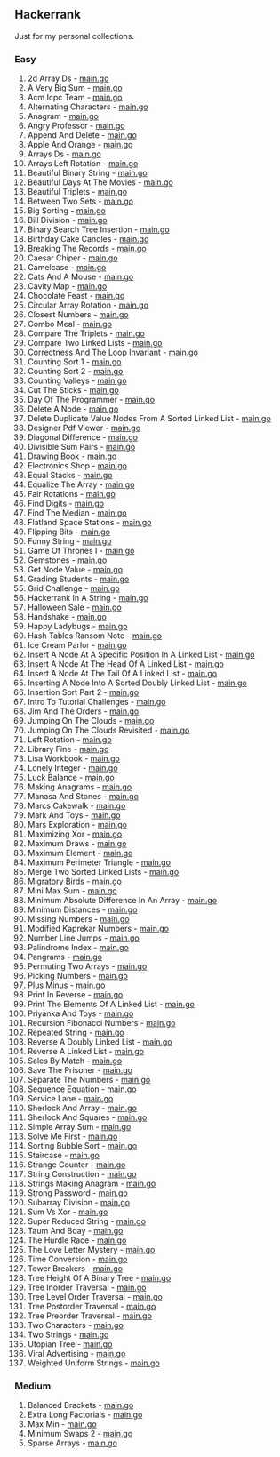 ## Hackerrank

Just for my personal collections.

<!-- start dictionary -->

### Easy 
1. 2d Array Ds - [main.go](easy/2d-array-ds/main.go)
2. A Very Big Sum - [main.go](easy/a-very-big-sum/main.go)
3. Acm Icpc Team - [main.go](easy/acm-icpc-team/main.go)
4. Alternating Characters - [main.go](easy/alternating-characters/main.go)
5. Anagram - [main.go](easy/anagram/main.go)
6. Angry Professor - [main.go](easy/angry-professor/main.go)
7. Append And Delete - [main.go](easy/append-and-delete/main.go)
8. Apple And Orange - [main.go](easy/apple-and-orange/main.go)
9. Arrays Ds - [main.go](easy/arrays-ds/main.go)
10. Arrays Left Rotation - [main.go](easy/arrays-left-rotation/main.go)
11. Beautiful Binary String - [main.go](easy/beautiful-binary-string/main.go)
12. Beautiful Days At The Movies - [main.go](easy/beautiful-days-at-the-movies/main.go)
13. Beautiful Triplets - [main.go](easy/beautiful-triplets/main.go)
14. Between Two Sets - [main.go](easy/between-two-sets/main.go)
15. Big Sorting - [main.go](easy/big-sorting/main.go)
16. Bill Division - [main.go](easy/bill-division/main.go)
17. Binary Search Tree Insertion - [main.go](easy/binary-search-tree-insertion/main.go)
18. Birthday Cake Candles - [main.go](easy/birthday-cake-candles/main.go)
19. Breaking The Records - [main.go](easy/breaking-the-records/main.go)
20. Caesar Chiper - [main.go](easy/caesar-chiper/main.go)
21. Camelcase - [main.go](easy/camelcase/main.go)
22. Cats And A Mouse - [main.go](easy/cats-and-a-mouse/main.go)
23. Cavity Map - [main.go](easy/cavity-map/main.go)
24. Chocolate Feast - [main.go](easy/chocolate-feast/main.go)
25. Circular Array Rotation - [main.go](easy/circular-array-rotation/main.go)
26. Closest Numbers - [main.go](easy/closest-numbers/main.go)
27. Combo Meal - [main.go](easy/combo-meal/main.go)
28. Compare The Triplets - [main.go](easy/compare-the-triplets/main.go)
29. Compare Two Linked Lists - [main.go](easy/compare-two-linked-lists/main.go)
30. Correctness And The Loop Invariant - [main.go](easy/correctness-and-the-loop-invariant/main.go)
31. Counting Sort 1 - [main.go](easy/counting-sort-1/main.go)
32. Counting Sort 2 - [main.go](easy/counting-sort-2/main.go)
33. Counting Valleys - [main.go](easy/counting-valleys/main.go)
34. Cut The Sticks - [main.go](easy/cut-the-sticks/main.go)
35. Day Of The Programmer - [main.go](easy/day-of-the-programmer/main.go)
36. Delete A Node - [main.go](easy/delete-a-node/main.go)
37. Delete Duplicate Value Nodes From A Sorted Linked List - [main.go](easy/delete-duplicate-value-nodes-from-a-sorted-linked-list/main.go)
38. Designer Pdf Viewer - [main.go](easy/designer-pdf-viewer/main.go)
39. Diagonal Difference - [main.go](easy/diagonal-difference/main.go)
40. Divisible Sum Pairs - [main.go](easy/divisible-sum-pairs/main.go)
41. Drawing Book - [main.go](easy/drawing-book/main.go)
42. Electronics Shop - [main.go](easy/electronics-shop/main.go)
43. Equal Stacks - [main.go](easy/equal-stacks/main.go)
44. Equalize The Array - [main.go](easy/equalize-the-array/main.go)
45. Fair Rotations - [main.go](easy/fair-rotations/main.go)
46. Find Digits - [main.go](easy/find-digits/main.go)
47. Find The Median - [main.go](easy/find-the-median/main.go)
48. Flatland Space Stations - [main.go](easy/flatland-space-stations/main.go)
49. Flipping Bits - [main.go](easy/flipping-bits/main.go)
50. Funny String - [main.go](easy/funny-string/main.go)
51. Game Of Thrones I - [main.go](easy/game-of-thrones-i/main.go)
52. Gemstones - [main.go](easy/gemstones/main.go)
53. Get Node Value - [main.go](easy/get-node-value/main.go)
54. Grading Students - [main.go](easy/grading-students/main.go)
55. Grid Challenge - [main.go](easy/grid-challenge/main.go)
56. Hackerrank In A String - [main.go](easy/hackerrank-in-a-string/main.go)
57. Halloween Sale - [main.go](easy/halloween-sale/main.go)
58. Handshake - [main.go](easy/handshake/main.go)
59. Happy Ladybugs - [main.go](easy/happy-ladybugs/main.go)
60. Hash Tables Ransom Note - [main.go](easy/hash-tables-ransom-note/main.go)
61. Ice Cream Parlor - [main.go](easy/ice-cream-parlor/main.go)
62. Insert A Node At A Specific Position In A Linked List - [main.go](easy/insert-a-node-at-a-specific-position-in-a-linked-list/main.go)
63. Insert A Node At The Head Of A Linked List - [main.go](easy/insert-a-node-at-the-head-of-a-linked-list/main.go)
64. Insert A Node At The Tail Of A Linked List - [main.go](easy/insert-a-node-at-the-tail-of-a-linked-list/main.go)
65. Inserting A Node Into A Sorted Doubly Linked List - [main.go](easy/inserting-a-node-into-a-sorted-doubly-linked-list/main.go)
66. Insertion Sort Part 2 - [main.go](easy/insertion-sort-part-2/main.go)
67. Intro To Tutorial Challenges - [main.go](easy/intro-to-tutorial-challenges/main.go)
68. Jim And The Orders - [main.go](easy/jim-and-the-orders/main.go)
69. Jumping On The Clouds - [main.go](easy/jumping-on-the-clouds/main.go)
70. Jumping On The Clouds Revisited - [main.go](easy/jumping-on-the-clouds-revisited/main.go)
71. Left Rotation - [main.go](easy/left-rotation/main.go)
72. Library Fine - [main.go](easy/library-fine/main.go)
73. Lisa Workbook - [main.go](easy/lisa-workbook/main.go)
74. Lonely Integer - [main.go](easy/lonely-integer/main.go)
75. Luck Balance - [main.go](easy/luck-balance/main.go)
76. Making Anagrams - [main.go](easy/making-anagrams/main.go)
77. Manasa And Stones - [main.go](easy/manasa-and-stones/main.go)
78. Marcs Cakewalk - [main.go](easy/marcs-cakewalk/main.go)
79. Mark And Toys - [main.go](easy/mark-and-toys/main.go)
80. Mars Exploration - [main.go](easy/mars-exploration/main.go)
81. Maximizing Xor - [main.go](easy/maximizing-xor/main.go)
82. Maximum Draws - [main.go](easy/maximum-draws/main.go)
83. Maximum Element - [main.go](easy/maximum-element/main.go)
84. Maximum Perimeter Triangle - [main.go](easy/maximum-perimeter-triangle/main.go)
85. Merge Two Sorted Linked Lists - [main.go](easy/merge-two-sorted-linked-lists/main.go)
86. Migratory Birds - [main.go](easy/migratory-birds/main.go)
87. Mini Max Sum - [main.go](easy/mini-max-sum/main.go)
88. Minimum Absolute Difference In An Array - [main.go](easy/minimum-absolute-difference-in-an-array/main.go)
89. Minimum Distances - [main.go](easy/minimum-distances/main.go)
90. Missing Numbers - [main.go](easy/missing-numbers/main.go)
91. Modified Kaprekar Numbers - [main.go](easy/modified-kaprekar-numbers/main.go)
92. Number Line Jumps - [main.go](easy/number-line-jumps/main.go)
93. Palindrome Index - [main.go](easy/palindrome-index/main.go)
94. Pangrams - [main.go](easy/pangrams/main.go)
95. Permuting Two Arrays - [main.go](easy/permuting-two-arrays/main.go)
96. Picking Numbers - [main.go](easy/picking-numbers/main.go)
97. Plus Minus - [main.go](easy/plus-minus/main.go)
98. Print In Reverse - [main.go](easy/print-in-reverse/main.go)
99. Print The Elements Of A Linked List - [main.go](easy/print-the-elements-of-a-linked-list/main.go)
100. Priyanka And Toys - [main.go](easy/priyanka-and-toys/main.go)
101. Recursion Fibonacci Numbers - [main.go](easy/recursion-fibonacci-numbers/main.go)
102. Repeated String - [main.go](easy/repeated-string/main.go)
103. Reverse A Doubly Linked List - [main.go](easy/reverse-a-doubly-linked-list/main.go)
104. Reverse A Linked List - [main.go](easy/reverse-a-linked-list/main.go)
105. Sales By Match - [main.go](easy/sales-by-match/main.go)
106. Save The Prisoner - [main.go](easy/save-the-prisoner/main.go)
107. Separate The Numbers - [main.go](easy/separate-the-numbers/main.go)
108. Sequence Equation - [main.go](easy/sequence-equation/main.go)
109. Service Lane - [main.go](easy/service-lane/main.go)
110. Sherlock And Array - [main.go](easy/sherlock-and-array/main.go)
111. Sherlock And Squares - [main.go](easy/sherlock-and-squares/main.go)
112. Simple Array Sum - [main.go](easy/simple-array-sum/main.go)
113. Solve Me First - [main.go](easy/solve-me-first/main.go)
114. Sorting Bubble Sort - [main.go](easy/sorting-bubble-sort/main.go)
115. Staircase - [main.go](easy/staircase/main.go)
116. Strange Counter - [main.go](easy/strange-counter/main.go)
117. String Construction - [main.go](easy/string-construction/main.go)
118. Strings Making Anagram - [main.go](easy/strings-making-anagram/main.go)
119. Strong Password - [main.go](easy/strong-password/main.go)
120. Subarray Division - [main.go](easy/subarray-division/main.go)
121. Sum Vs Xor - [main.go](easy/sum-vs-xor/main.go)
122. Super Reduced String - [main.go](easy/super-reduced-string/main.go)
123. Taum And Bday - [main.go](easy/taum-and-bday/main.go)
124. The Hurdle Race - [main.go](easy/the-hurdle-race/main.go)
125. The Love Letter Mystery - [main.go](easy/the-love-letter-mystery/main.go)
126. Time Conversion - [main.go](easy/time-conversion/main.go)
127. Tower Breakers - [main.go](easy/tower-breakers/main.go)
128. Tree Height Of A Binary Tree - [main.go](easy/tree-height-of-a-binary-tree/main.go)
129. Tree Inorder Traversal - [main.go](easy/tree-inorder-traversal/main.go)
130. Tree Level Order Traversal - [main.go](easy/tree-level-order-traversal/main.go)
131. Tree Postorder Traversal - [main.go](easy/tree-postorder-traversal/main.go)
132. Tree Preorder Traversal - [main.go](easy/tree-preorder-traversal/main.go)
133. Two Characters - [main.go](easy/two-characters/main.go)
134. Two Strings - [main.go](easy/two-strings/main.go)
135. Utopian Tree - [main.go](easy/utopian-tree/main.go)
136. Viral Advertising - [main.go](easy/viral-advertising/main.go)
137. Weighted Uniform Strings - [main.go](easy/weighted-uniform-strings/main.go)


### Medium 
1. Balanced Brackets - [main.go](medium/balanced-brackets/main.go)
2. Extra Long Factorials - [main.go](medium/extra-long-factorials/main.go)
3. Max Min - [main.go](medium/max-min/main.go)
4. Minimum Swaps 2 - [main.go](medium/minimum-swaps-2/main.go)
5. Sparse Arrays - [main.go](medium/sparse-arrays/main.go)

<!-- end dictionary -->
